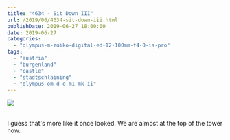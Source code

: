 ```yaml
---
title: "4634 - Sit Down III"
url: /2019/06/4634-sit-down-iii.html
publishDate: 2019-06-27 18:00:00
date: 2019-06-27
categories: 
  - "olympus-m-zuiko-digital-ed-12-100mm-f4-0-is-pro"
tags: 
  - "austria"
  - "burgenland"
  - "castle"
  - "stadtschlaining"
  - "olympus-om-d-e-m1-mk-ii"
---
```

<div class="container">
<div class="center"><a target="_blank" href="https://d25zfm9zpd7gm5.cloudfront.net/1200x1200/2018/20180402_120636_lr.jpg"><img class="webfeedsFeaturedVisual" src="https://d25zfm9zpd7gm5.cloudfront.net/0600x0600/2018/20180402_120636_lr.jpg" /></a></div>
</div>
<br />

I guess that's more like it once looked. We are almost at the top of
the tower now.